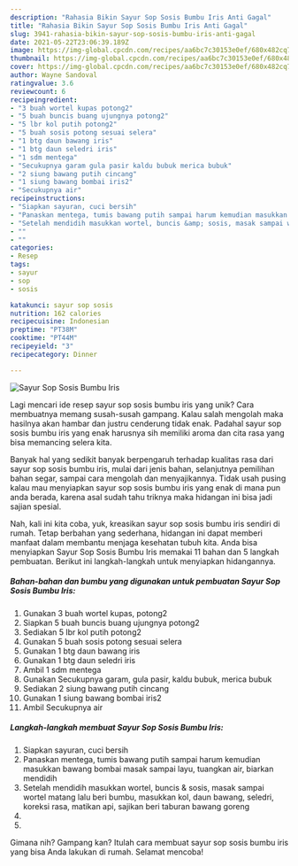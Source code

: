 ```yaml
---
description: "Rahasia Bikin Sayur Sop Sosis Bumbu Iris Anti Gagal"
title: "Rahasia Bikin Sayur Sop Sosis Bumbu Iris Anti Gagal"
slug: 3941-rahasia-bikin-sayur-sop-sosis-bumbu-iris-anti-gagal
date: 2021-05-22T23:06:39.189Z
image: https://img-global.cpcdn.com/recipes/aa6bc7c30153e0ef/680x482cq70/sayur-sop-sosis-bumbu-iris-foto-resep-utama.jpg
thumbnail: https://img-global.cpcdn.com/recipes/aa6bc7c30153e0ef/680x482cq70/sayur-sop-sosis-bumbu-iris-foto-resep-utama.jpg
cover: https://img-global.cpcdn.com/recipes/aa6bc7c30153e0ef/680x482cq70/sayur-sop-sosis-bumbu-iris-foto-resep-utama.jpg
author: Wayne Sandoval
ratingvalue: 3.6
reviewcount: 6
recipeingredient:
- "3 buah wortel kupas potong2"
- "5 buah buncis buang ujungnya potong2"
- "5 lbr kol putih potong2"
- "5 buah sosis potong sesuai selera"
- "1 btg daun bawang iris"
- "1 btg daun seledri iris"
- "1 sdm mentega"
- "Secukupnya garam gula pasir kaldu bubuk merica bubuk"
- "2 siung bawang putih cincang"
- "1 siung bawang bombai iris2"
- "Secukupnya air"
recipeinstructions:
- "Siapkan sayuran, cuci bersih"
- "Panaskan mentega, tumis bawang putih sampai harum kemudian masukkan bawang bombai masak sampai layu, tuangkan air, biarkan mendidih"
- "Setelah mendidih masukkan wortel, buncis &amp; sosis, masak sampai wortel matang lalu beri bumbu, masukkan kol, daun bawang, seledri, koreksi rasa, matikan api, sajikan beri taburan bawang goreng"
- ""
- ""
categories:
- Resep
tags:
- sayur
- sop
- sosis

katakunci: sayur sop sosis 
nutrition: 162 calories
recipecuisine: Indonesian
preptime: "PT38M"
cooktime: "PT44M"
recipeyield: "3"
recipecategory: Dinner

---
```



![Sayur Sop Sosis Bumbu Iris](https://img-global.cpcdn.com/recipes/aa6bc7c30153e0ef/680x482cq70/sayur-sop-sosis-bumbu-iris-foto-resep-utama.jpg)

Lagi mencari ide resep sayur sop sosis bumbu iris yang unik? Cara membuatnya memang susah-susah gampang. Kalau salah mengolah maka hasilnya akan hambar dan justru cenderung tidak enak. Padahal sayur sop sosis bumbu iris yang enak harusnya sih memiliki aroma dan cita rasa yang bisa memancing selera kita.

Banyak hal yang sedikit banyak berpengaruh terhadap kualitas rasa dari sayur sop sosis bumbu iris, mulai dari jenis bahan, selanjutnya pemilihan bahan segar, sampai cara mengolah dan menyajikannya. Tidak usah pusing kalau mau menyiapkan sayur sop sosis bumbu iris yang enak di mana pun anda berada, karena asal sudah tahu triknya maka hidangan ini bisa jadi sajian spesial.




Nah, kali ini kita coba, yuk, kreasikan sayur sop sosis bumbu iris sendiri di rumah. Tetap berbahan yang sederhana, hidangan ini dapat memberi manfaat dalam membantu menjaga kesehatan tubuh kita. Anda bisa menyiapkan Sayur Sop Sosis Bumbu Iris memakai 11 bahan dan 5 langkah pembuatan. Berikut ini langkah-langkah untuk menyiapkan hidangannya.

<!--inarticleads1-->

##### Bahan-bahan dan bumbu yang digunakan untuk pembuatan Sayur Sop Sosis Bumbu Iris:

1. Gunakan 3 buah wortel kupas, potong2
1. Siapkan 5 buah buncis buang ujungnya potong2
1. Sediakan 5 lbr kol putih potong2
1. Gunakan 5 buah sosis potong sesuai selera
1. Gunakan 1 btg daun bawang iris
1. Gunakan 1 btg daun seledri iris
1. Ambil 1 sdm mentega
1. Gunakan Secukupnya garam, gula pasir, kaldu bubuk, merica bubuk
1. Sediakan 2 siung bawang putih cincang
1. Gunakan 1 siung bawang bombai iris2
1. Ambil Secukupnya air




<!--inarticleads2-->

##### Langkah-langkah membuat Sayur Sop Sosis Bumbu Iris:

1. Siapkan sayuran, cuci bersih
1. Panaskan mentega, tumis bawang putih sampai harum kemudian masukkan bawang bombai masak sampai layu, tuangkan air, biarkan mendidih
1. Setelah mendidih masukkan wortel, buncis &amp; sosis, masak sampai wortel matang lalu beri bumbu, masukkan kol, daun bawang, seledri, koreksi rasa, matikan api, sajikan beri taburan bawang goreng
1. 
1. 




Gimana nih? Gampang kan? Itulah cara membuat sayur sop sosis bumbu iris yang bisa Anda lakukan di rumah. Selamat mencoba!
